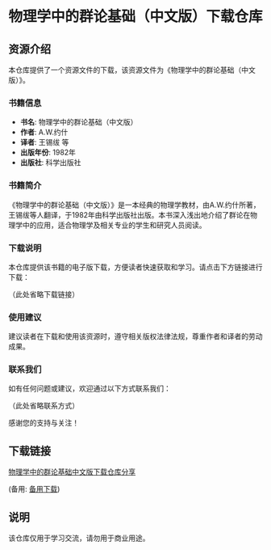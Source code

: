 # 物理学中的群论基础（中文版）下载仓库

## 资源介绍

本仓库提供了一个资源文件的下载，该资源文件为《物理学中的群论基础（中文版）》。

### 书籍信息

- **书名**: 物理学中的群论基础（中文版）
- **作者**: A.W.约什
- **译者**: 王锡绂 等
- **出版年份**: 1982年
- **出版社**: 科学出版社

### 书籍简介

《物理学中的群论基础（中文版）》是一本经典的物理学教材，由A.W.约什所著，王锡绂等人翻译，于1982年由科学出版社出版。本书深入浅出地介绍了群论在物理学中的应用，适合物理学及相关专业的学生和研究人员阅读。

### 下载说明

本仓库提供该书籍的电子版下载，方便读者快速获取和学习。请点击下方链接进行下载：

（此处省略下载链接）

### 使用建议

建议读者在下载和使用该资源时，遵守相关版权法律法规，尊重作者和译者的劳动成果。

### 联系我们

如有任何问题或建议，欢迎通过以下方式联系我们：

（此处省略联系方式）

感谢您的支持与关注！

## 下载链接
[物理学中的群论基础中文版下载仓库分享](https://pan.quark.cn/s/69532269d8c6) 

(备用: [备用下载](https://pan.baidu.com/s/1f0xgbTlFqsCluS_xKSHTVg?pwd=1234))

## 说明

该仓库仅用于学习交流，请勿用于商业用途。
